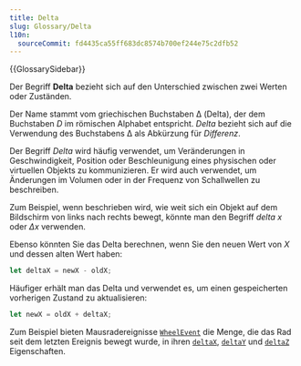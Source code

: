 ```yaml
---
title: Delta
slug: Glossary/Delta
l10n:
  sourceCommit: fd4435ca55ff683dc8574b700ef244e75c2dfb52
---
```


{{GlossarySidebar}}

Der Begriff **Delta** bezieht sich auf den Unterschied zwischen zwei Werten oder Zuständen.

Der Name stammt vom griechischen Buchstaben Δ (Delta), der dem Buchstaben _D_ im römischen Alphabet entspricht. _Delta_ bezieht sich auf die Verwendung des Buchstabens Δ als Abkürzung für _Differenz_.

Der Begriff _Delta_ wird häufig verwendet, um Veränderungen in Geschwindigkeit, Position oder Beschleunigung eines physischen oder virtuellen Objekts zu kommunizieren. Er wird auch verwendet, um Änderungen im Volumen oder in der Frequenz von Schallwellen zu beschreiben.

Zum Beispiel, wenn beschrieben wird, wie weit sich ein Objekt auf dem Bildschirm von links nach rechts bewegt, könnte man den Begriff _delta x_ oder _Δx_ verwenden.

Ebenso könnten Sie das Delta berechnen, wenn Sie den neuen Wert von _X_ und dessen alten Wert haben:

```js
let deltaX = newX - oldX;
```

Häufiger erhält man das Delta und verwendet es, um einen gespeicherten vorherigen Zustand zu aktualisieren:

```js
let newX = oldX + deltaX;
```

Zum Beispiel bieten Mausradereignisse [`WheelEvent`](/de/docs/Web/API/WheelEvent) die Menge, die das Rad seit dem letzten Ereignis bewegt wurde, in ihren [`deltaX`](/de/docs/Web/API/WheelEvent/deltaX), [`deltaY`](/de/docs/Web/API/WheelEvent/deltaY) und [`deltaZ`](/de/docs/Web/API/WheelEvent/deltaZ) Eigenschaften.
